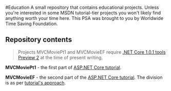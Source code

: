 #Education
A small repository that contains educational projects. Unless you're interested in some MSDN tutorial-tier projects you won't likely find
anything worth your time here. This PSA was brought to you by Worldwide Time Saving Foundation.

## Repository contents

>Projects MVCMoviePt1 and MVCMovieEF require [.NET Core 1.0.1 tools Preview 2](https://www.microsoft.com/net/core#windowsvs2015) at the time of present writing.

**MVCMoviePt1** - the first part of [ASP.NET Core tutorial](https://docs.microsoft.com/en-us/aspnet/core/tutorials/first-mvc-app/).

**MVCMovieEF** - the second part of the [ASP.NET Core tutorial](https://docs.microsoft.com/en-us/aspnet/core/tutorials/first-mvc-app/). The division is as per [tutorial's approach](https://docs.microsoft.com/en-us/aspnet/core/tutorials/first-mvc-app/adding-model#create-a-new-project-with-individual-user-accounts). 
